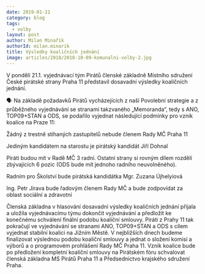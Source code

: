 ```yaml
---
date: 2019-01-21
category: blog
tags:
  - volby
layout: post
author: Milan Minařík
authorId: milan.minarik
title: Výsledky koaličních jednání
image: articles/2018/2018-10-09-komunalni-volby-2.jpg
---
```


V pondělí 21.1. vyjednávací tým Pirátů členské základně Místního sdružení České pirátské strany Praha 11 představil dosavadní výsledky koaličních jednání.

🗣 Na základě požadavků Pirátů vycházejících z naší Povolební strategie a z průběžného vyjednávání se stranami takzvaného „Memoranda“, tedy s ANO, TOP09+STAN a ODS, se podařilo vyjednat následující podmínky pro vznik koalice na Praze 11:

Žádný z trestně stíhaných zastupitelů nebude členem Rady MČ Praha 11

Jediným kandidátem na starostu je pirátský kandidát Jiří Dohnal

Piráti budou mít v Radě MČ 3 radní. Ostatní strany si rovným dílem rozdělí zbývajících 6 pozic (ODS bude mít jednoho radního neuvolněného).

Radním pro Školství bude pirátská kandidátka Mgr. Zuzana Újhelyiová

Ing. Petr Jirava bude řadovým členem Rady MČ a bude zodpovídat za oblast sociální a zdravotní

Členská základna v hlasování dosavadní výsledky koaličních jednání přijala a uložila vyjednávacímu týmu dokončit vyjednávání a předložit ke konečnému schválení finální podobu koaliční smlouvy. Piráti z Prahy 11 tak pokračují ve vyjednávání se stranami ANO, TOP09+STAN a ODS s cílem vyjednat stabilní koalici na Jižním Městě. V nejbližších dnech budeme finalizovat výslednou podobu koaliční smlouvy a jednat o složení komisí a výborů a o programovém prohlášení Rady MČ Praha 11. Vznik koalice bude po předložení kompletní koaliční smlouvy na Pirátském fóru schvalovat členská základna MS Pirátů Praha 11 a Předsednictvo krajského sdružení Praha.
